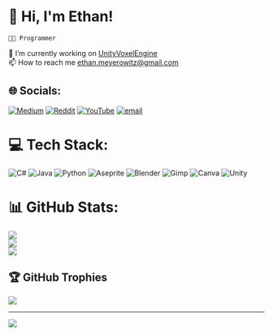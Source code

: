 # 👋 Hi, I'm Ethan!
`👨‍💻 Programmer`
<br />

🔭 I’m currently working on [UnityVoxelEngine](https://github.com/BloodyFish/UnityVoxelEngine)<br>📫 How to reach me ethan.meyerowitz@gmail.com


## 🌐 Socials:
[![Medium](https://img.shields.io/badge/Medium-12100E?logo=medium&logoColor=white)](https://medium.com/@ethan.meyerowitz) [![Reddit](https://img.shields.io/badge/Reddit-%23FF4500.svg?logo=Reddit&logoColor=white)](https://reddit.com/user/Bl00dyFish) [![YouTube](https://img.shields.io/badge/YouTube-%23FF0000.svg?logo=YouTube&logoColor=white)](https://youtube.com/@bl00dyfish47) [![email](https://img.shields.io/badge/Email-D14836?logo=gmail&logoColor=white)](mailto:ethan.meyerowitz@gmail.com) 

# 💻 Tech Stack:
![C#](https://img.shields.io/badge/c%23-%23239120.svg?style=for-the-badge&logo=csharp&logoColor=white) ![Java](https://img.shields.io/badge/java-%23ED8B00.svg?style=for-the-badge&logo=openjdk&logoColor=white) ![Python](https://img.shields.io/badge/python-3670A0?style=for-the-badge&logo=python&logoColor=ffdd54) ![Aseprite](https://img.shields.io/badge/Aseprite-FFFFFF?style=for-the-badge&logo=Aseprite&logoColor=#7D929E) ![Blender](https://img.shields.io/badge/blender-%23F5792A.svg?style=for-the-badge&logo=blender&logoColor=white) ![Gimp](https://img.shields.io/badge/Gimp-657D8B?style=for-the-badge&logo=gimp&logoColor=FFFFFF) ![Canva](https://img.shields.io/badge/Canva-%2300C4CC.svg?style=for-the-badge&logo=Canva&logoColor=white) ![Unity](https://img.shields.io/badge/unity-%23000000.svg?style=for-the-badge&logo=unity&logoColor=white)
# 📊 GitHub Stats:
![](https://github-readme-stats.vercel.app/api?username=BloodyFish&theme=github_dark&hide_border=true&include_all_commits=true&count_private=true)<br/>
![](https://nirzak-streak-stats.vercel.app/?user=BloodyFish&theme=github_dark&hide_border=true)<br/>
![](https://github-readme-stats.vercel.app/api/top-langs/?username=BloodyFish&theme=github_dark&hide_border=true&include_all_commits=true&count_private=true)

## 🏆 GitHub Trophies
![](https://github-profile-trophy.vercel.app/?username=BloodyFish&theme=github_dark&no-frame=true&no-bg=true&margin-w=4)

---
[![](https://visitcount.itsvg.in/api?id=BloodyFish&icon=4&color=12&hide_border=true)](https://visitcount.itsvg.in)

<!-- Proudly created with GPRM ( https://gprm.itsvg.in ) -->
